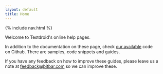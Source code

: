 ```yaml
---
layout: default
title: Home
---
```



{% include nav.html %}

Welcome to Testdroid's online help pages.

In addition to the documentation on these page, check [our
available](https://github.com/bitbar/testdroid-samples/) code on
Github. There are samples, code snippets and guides.


If you have any feedback on how to improve these guides, please leave
us a note at <feedback@bitbar.com> so we can improve these.

